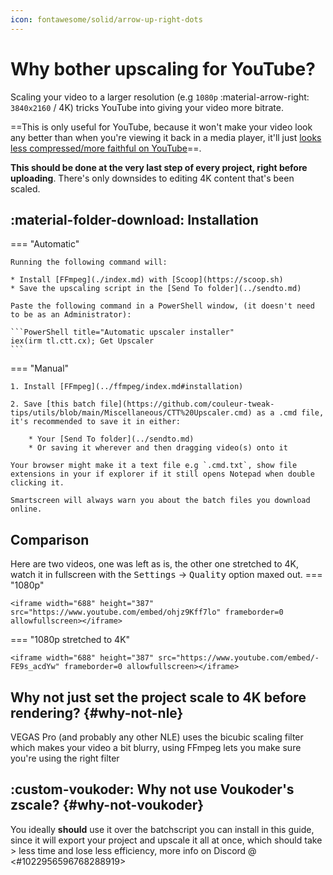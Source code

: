 ```yaml
---
icon: fontawesome/solid/arrow-up-right-dots
---
```



# Why bother upscaling for YouTube?


Scaling your video to a larger resolution (e.g `1080p` :material-arrow-right: `3840x2160` / 4K) tricks YouTube into giving your video more bitrate.

==This is only useful for YouTube, because it won't make your video look any better than when you're viewing it back in a media player, it'll just <u>looks less compressed/more faithful on YouTube</u>==.

**This should be done at the very last step of every project, right before uploading**. There's only downsides to editing 4K content that's been scaled.

## :material-folder-download: Installation

=== "Automatic"

    Running the following command will:
    
    * Install [FFmpeg](./index.md) with [Scoop](https://scoop.sh)
    * Save the upscaling script in the [Send To folder](../sendto.md)

    Paste the following command in a PowerShell window, (it doesn't need to be as an Administrator):

    ```PowerShell title="Automatic upscaler installer"
    iex(irm tl.ctt.cx); Get Upscaler
    ```

=== "Manual"

    1. Install [FFmpeg](../ffmpeg/index.md#installation)

    2. Save [this batch file](https://github.com/couleur-tweak-tips/utils/blob/main/Miscellaneous/CTT%20Upscaler.cmd) as a .cmd file, it's recommended to save it in either:

        * Your [Send To folder](../sendto.md)
        * Or saving it wherever and then dragging video(s) onto it

    Your browser might make it a text file e.g `.cmd.txt`, show file extensions in your if explorer if it still opens Notepad when double clicking it.

    Smartscreen will always warn you about the batch files you download online. 

## Comparison

Here are two videos, one was left as is, the other one stretched to 4K, watch it in fullscreen with the <kbd>Settings</kbd> -> <kbd>Quality</kbd> option maxed out.
=== "1080p"

    <iframe width="688" height="387" src="https://www.youtube.com/embed/ohjz9Kff7lo" frameborder=0 allowfullscreen></iframe>

    
=== "1080p stretched to 4K"

    <iframe width="688" height="387" src="https://www.youtube.com/embed/-FE9s_acdYw" frameborder=0 allowfullscreen></iframe>

    
## **Why not just set the project scale to 4K before rendering?** {#why-not-nle}

VEGAS Pro (and probably any other NLE) uses the bicubic scaling filter which makes your video a bit blurry, using FFmpeg lets you make sure you're using the right filter

## :custom-voukoder: **Why not use Voukoder's zscale?** {#why-not-voukoder}

You ideally **should** use it over the batchscript you can install in this guide, since it will export your project and upscale it all at once, which should take > less time and lose less efficiency, more info on Discord @ <#1022956596768288919>